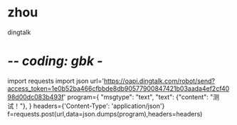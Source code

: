 # zhou
dingtalk
# -*- coding: gbk -*

import requests
import json
url='https://oapi.dingtalk.com/robot/send?access_token=1e0b52ba466cfbbde8db90577900847421b03aada4ef2cf4098d00dc083b493f'
program={
"msgtype": "text",
"text": {"content": "测试！"},
}
headers={'Content-Type': 'application/json'}
f=requests.post(url,data=json.dumps(program),headers=headers)
